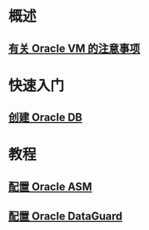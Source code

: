 # 概述
## [有关 Oracle VM 的注意事项](oracle-considerations.md)
# 快速入门
## [创建 Oracle DB](oracle-database-quick-create.md) 
# 教程
## [配置 Oracle ASM](asm-configuration.md)
## [配置 Oracle DataGuard](configuring-oracle-dataguard.md)
